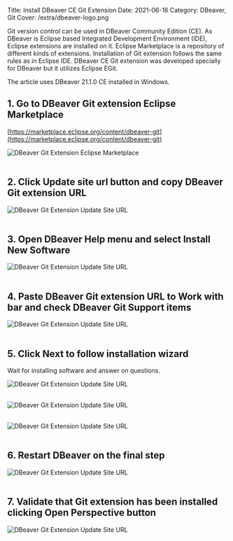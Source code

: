 Title: Install DBeaver CE Git Extension
Date: 2021-06-16
Category: DBeaver, Git
Cover: /extra/dbeaver-logo.png

Git version control can be used in DBeaver Community Edition (CE). As DBeaver is Eclipse based Integrated Development Environment (IDE), Eclipse extensions are installed on it. Eclipse Marketplace is a repository of different kinds of extensions. Installation of Git extension follows the same rules as in Eclipse IDE. DBeaver CE Git extension was developed specially for DBeaver but it utilizes Eclipse EGit.

The article uses DBeaver 21.1.0 CE installed in Windows.

## 1. Go to DBeaver Git extension Eclipse Marketplace

[https://marketplace.eclipse.org/content/dbeaver-git](https://marketplace.eclipse.org/content/dbeaver-git)

![DBeaver Git Extension Eclipse Marketplace]({static}/images/install-dbeaver-ce-git-extension/dbeaver-git-extension-eclipse-marketplace.jpg)</br></br>

## 2. Click Update site url button and copy DBeaver Git extension URL

![DBeaver Git Extension Update Site URL]({static}/images/install-dbeaver-ce-git-extension/dbeaver-git-extension-update-site-url.jpg)</br></br>

## 3. Open DBeaver Help menu and select Install New Software

![DBeaver Git Extension Update Site URL]({static}/images/install-dbeaver-ce-git-extension/dbeaver-install-new-menu-item.jpg)</br></br>

## 4. Paste DBeaver Git extension URL to Work with bar and check DBeaver Git Support items

![DBeaver Git Extension Update Site URL]({static}/images/install-dbeaver-ce-git-extension/dbeaver-install-new-software-git-extension.jpg)</br></br>

## 5. Click Next to follow installation wizard

Wait for installing software and answer on questions.

![DBeaver Git Extension Update Site URL]({static}/images/install-dbeaver-ce-git-extension/dbeaver-install-new-software-install-details.jpg)</br></br>

![DBeaver Git Extension Update Site URL]({static}/images/install-dbeaver-ce-git-extension/dbeaver-install-new-software-review-licenses.jpg)</br></br>

![DBeaver Git Extension Update Site URL]({static}/images/install-dbeaver-ce-git-extension/dbeaver-installing-software-trust-certificate.jpg)</br></br>

## 6. Restart DBeaver on the final step

![DBeaver Git Extension Update Site URL]({static}/images/install-dbeaver-ce-git-extension/dbeaver-install-restart.jpg)</br></br>

## 7. Validate that Git extension has been installed clicking Open Perspective button

![DBeaver Git Extension Update Site URL]({static}/images/install-dbeaver-ce-git-extension/dbeaver-open-perspective-validate-git-extension.jpg)</br></br>


